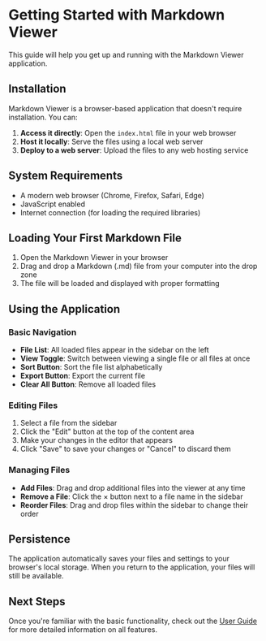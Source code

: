 # Getting Started with Markdown Viewer

This guide will help you get up and running with the Markdown Viewer application.

## Installation

Markdown Viewer is a browser-based application that doesn't require installation. You can:

1. **Access it directly**: Open the `index.html` file in your web browser
2. **Host it locally**: Serve the files using a local web server
3. **Deploy to a web server**: Upload the files to any web hosting service

## System Requirements

- A modern web browser (Chrome, Firefox, Safari, Edge)
- JavaScript enabled
- Internet connection (for loading the required libraries)

## Loading Your First Markdown File

1. Open the Markdown Viewer in your browser
2. Drag and drop a Markdown (.md) file from your computer into the drop zone
3. The file will be loaded and displayed with proper formatting

## Using the Application

### Basic Navigation

- **File List**: All loaded files appear in the sidebar on the left
- **View Toggle**: Switch between viewing a single file or all files at once
- **Sort Button**: Sort the file list alphabetically
- **Export Button**: Export the current file
- **Clear All Button**: Remove all loaded files

### Editing Files

1. Select a file from the sidebar
2. Click the "Edit" button at the top of the content area
3. Make your changes in the editor that appears
4. Click "Save" to save your changes or "Cancel" to discard them

### Managing Files

- **Add Files**: Drag and drop additional files into the viewer at any time
- **Remove a File**: Click the × button next to a file name in the sidebar
- **Reorder Files**: Drag and drop files within the sidebar to change their order

## Persistence

The application automatically saves your files and settings to your browser's local storage. When you return to the application, your files will still be available.

## Next Steps

Once you're familiar with the basic functionality, check out the [User Guide](user-guide.md) for more detailed information on all features.
